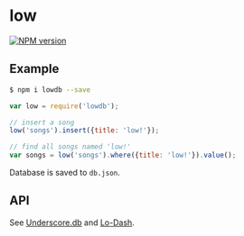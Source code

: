 # low

[![NPM version](https://badge.fury.io/js/lowdb.png)](http://badge.fury.io/js/lowdb)

## Example

```bash
$ npm i lowdb --save
```

```javascript
var low = require('lowdb');

// insert a song
low('songs').insert({title: 'low!'});

// find all songs named 'low!'
var songs = low('songs').where({title: 'low!'}).value();
```

Database is saved to `db.json`.

## API

See [Underscore.db](https://github.com/typicode/underscore.db) and [Lo-Dash](http://lodash.com/docs).
